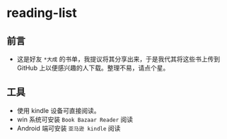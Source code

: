 # reading-list
## 前言
* 这是好友 `*大成` 的书单，我提议将其分享出来，于是我代其将这些书上传到 GitHub 上以便感兴趣的人下载。整理不易，请点个星。

## 工具
* 使用 kindle 设备可直接阅读。
* win 系统可安装 `Book Bazaar Reader` 阅读
* Android 端可安装 `亚马逊 kindle` 阅读
